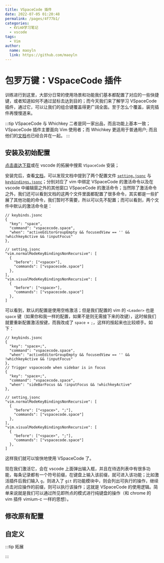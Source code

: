 ```yaml
---
title: VSpaceCode 插件
date: 2022-07-05 01:20:48
permalink: /pages/4f77b1/
categories:
  - 《Vim》学习笔记
  - vscode
tags:
  - Vim
author:
  name: maoyln
  link: https://github.com/maoyln
---
```

# 包罗万键：VSpaceCode 插件

训练进行到这里，大部分日常的使用场景和功能我们基本都配置了对应的一些快捷键，或者知道如何不通过鼠标去达到目的；而今天我们来了解学习 VSpaceCode 插件，通过它，可以让我们的组合键覆盖得更广阔全面。至于怎么个覆盖，装完插件再慢慢道来。

:::tip VSpaceCode 与 Whichkey
二者是同一家出品，而且功能上基本一致；VSpaceCode 插件主要面向 Vim 使用者；而 Whichkey 更适用于普通用户;
而且他们的[文档](https://vspacecode.github.io/docs/)也已经合并在一起。
:::

## 安装及初始配置
[点击直达下载](https://marketplace.visualstudio.com/items?itemName=VSpaceCode.vspacecode)或在 vscode 的拓展中搜索 `VSpaceCode` 安装；

安装完后，查看[文档](https://vspacecode.github.io/docs/#manual-configuration-optional)，可以发现文档中提到了两个配置文件 [`setting.jsonc`](https://github.com/VSpaceCode/VSpaceCode/blob/master/src/configuration/settings.jsonc) 与 [`keybindings.jsonc`](https://github.com/VSpaceCode/VSpaceCode/blob/master/src/configuration/keybindings.jsonc)；分别对应了 vim 中绑定 VSpaceCode 的激活命令以及在 vscode 中编辑窗之外的其他窗口 VSpaceCode 的激活命令；当然除了激活命令之外，我们还可以看到文档的这两个文件里面都配置了很多命令，其实都是一些扩展了其他功能的命令，我们暂时不需要，所以可以先不配置；而可以看到，两个文件中默认的激活命令是：

```jsonc
// keybinds.jsonc
{
  "key": "space",
  "command": "vspacecode.space",
  "when": "activeEditorGroupEmpty && focusedView == '' && !whichkeyActive && !inputFocus"
},
```

```jsonc
// setting.jsonc
"vim.normalModeKeyBindingsNonRecursive": [
  {
    "before": ["<space>"],
    "commands": ["vspacecode.space"]
  },
],
"vim.visualModeKeyBindingsNonRecursive": [
  {
    "before": ["<space>"],
    "commands": ["vspacecode.space"]
  },
]
```

可以看到，默认的配置是使用空格激活；但是我们配置的 vim 的 `<Leader>` 也是 `space` 键（如果你和我一样的配置，如果不是则无需接下来的改键），这时候我们就要重新配置激活按键，而我改成了 `space` + `;`，这样的按起来也比较顺手。如下：

```jsonc
// keybinds.jsonc
{
  "key": "space+;",
  "command": "vspacecode.space",
  "when": "activeEditorGroupEmpty && focusedView == '' && !whichkeyActive && !inputFocus"
},
// Trigger vspacecode when sidebar is in focus
{
  "key": "space+;",
  "command": "vspacecode.space",
  "when": "sideBarFocus && !inputFocus && !whichkeyActive"
},
```

```jsonc
// setting.jsonc
"vim.normalModeKeyBindingsNonRecursive": [
  {
    "before": ["<space>", ";"],
    "commands": ["vspacecode.space"]
  },
],
"vim.visualModeKeyBindingsNonRecursive": [
  {
    "before": ["<space>", ";"],
    "commands": ["vspacecode.space"]
  },
]
```

这样我们就可以愉快地使用 VSpaceCode 了。

现在我们激活它，会在 vscode 上面弹出输入框，并且在待选列表中有很多功能，每条记录都有一个符号前缀，在键盘上输入该前缀，就可进入该功能；比如激活插件后我们输入 `g`，则进入了 `git` 的功能模块中，则会列出可执行的操作，继续点击对应操作的前缀，则可以执行该操作；这就是 VSpaceCode 的使用逻辑。简单来说就是我们可以通过所见即所点的模式进行纯键盘的操作（和 chrome 的 vim 插件 vimium-c 一样的思想）。

## 修改原有配置

## 自定义

:::tip 拓展

:::